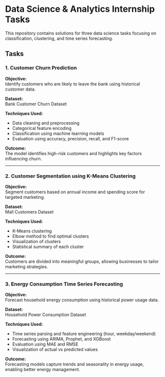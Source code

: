 # Data Science & Analytics Internship Tasks

This repository contains solutions for three data science tasks focusing on classification, clustering, and time series forecasting.

## Tasks

### 1. Customer Churn Prediction 
**Objective:**  
Identify customers who are likely to leave the bank using historical customer data.  

**Dataset:**  
Bank Customer Churn Dataset  

**Techniques Used:**  
- Data cleaning and preprocessing  
- Categorical feature encoding  
- Classification using machine learning models  
- Evaluation using accuracy, precision, recall, and F1-score  

**Outcome:**  
The model identifies high-risk customers and highlights key factors influencing churn.

---

### 2. Customer Segmentation using K-Means Clustering
**Objective:**  
Segment customers based on annual income and spending score for targeted marketing.  

**Dataset:**  
Mall Customers Dataset  

**Techniques Used:**  
- K-Means clustering  
- Elbow method to find optimal clusters  
- Visualization of clusters  
- Statistical summary of each cluster  

**Outcome:**  
Customers are divided into meaningful groups, allowing businesses to tailor marketing strategies.

---

### 3. Energy Consumption Time Series Forecasting
**Objective:**  
Forecast household energy consumption using historical power usage data.  

**Dataset:**  
Household Power Consumption Dataset  

**Techniques Used:**  
- Time series parsing and feature engineering (hour, weekday/weekend)  
- Forecasting using ARIMA, Prophet, and XGBoost  
- Evaluation using MAE and RMSE  
- Visualization of actual vs predicted values  

**Outcome:**  
Forecasting models capture trends and seasonality in energy usage, enabling better energy management.



